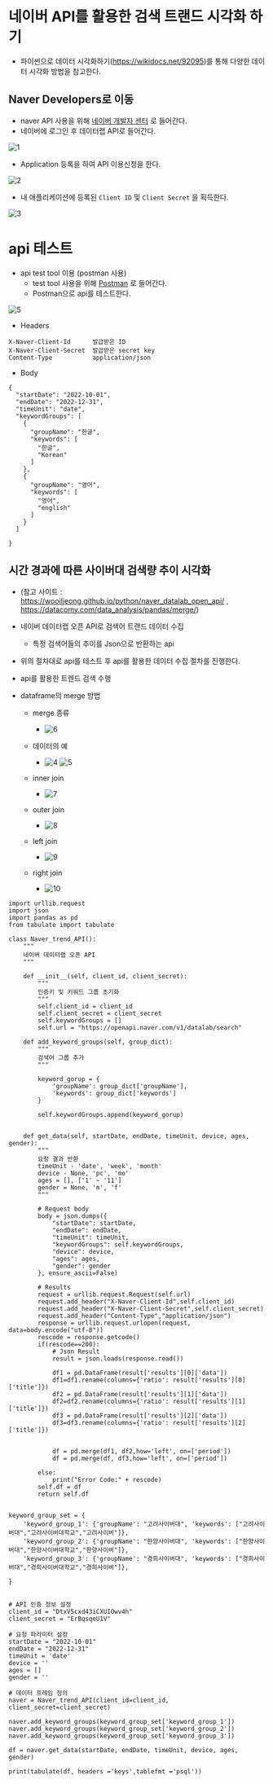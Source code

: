 # 네이버 API를 활용한 검색 트랜드 시각화 하기

- 파이썬으로 데이터 시각화하기(https://wikidocs.net/92095)를 통해 다양한 데이터 시각화 방법을 참고한다.


## Naver Developers로 이동

- naver API 사용을 위해  [네이버 개발자 센터](https://developers.naver.com) 로 들어간다.
- 네이버에 로그인 후 데이터랩 API로 들어간다.

![1](./images/1.png)

- Application 등록을 하여 API 이용신청을 한다.

![2](./images/2.png)


- 내 애플리케이션에 등록된 `Client ID` 및 `Client Secret` 을 획득한다.

![3](./images/3.png)


# api 테스트


- api test tool 이용 (postman 사용)
  * test tool 사용을 위해 [Postman](https://www.postman.com/downloads/) 로 들어간다.
  * Postman으로 api를 테스트한다.

![5](./images/5.png)

- Headers 

```
X-Naver-Client-Id      발급받은 ID
X-Naver-Client-Secret  발급받은 secret key
Content-Type           application/json 
```

- Body

```
{
  "startDate": "2022-10-01",
  "endDate": "2022-12-31",
  "timeUnit": "date",
  "keywordGroups": [
    {
      "groupName": "한글",
      "keywords": [
        "한글",
        "Korean"
      ]
    },
    {
      "groupName": "영어",
      "keywords": [
        "영어",
        "english"
      ]
    }
  ]
 
}
```

## 시간 경과에 따른 사이버대 검색량 추이 시각화





- (참고 사이트 : https://wooiljeong.github.io/python/naver_datalab_open_api/ , https://datacomy.com/data_analysis/pandas/merge/)
- 네이버 데이터랩 오픈 API로 검색어 트랜드 데이터 수집
  * 특정 검색어들의 추이를 Json으로 반환하는 api
- 위의 절차대로 api를 테스트 후 api를 활용한 데이터 수집 절차를 진행한다.


- api를 활용한 트렌드 검색 수행

- dataframe의 merge 방법

  * merge 종류

     - ![6](./images/6.jpg)

  * 데이터의 예

     - ![4](./images/4.png) ![5](./images/5.png)

  * inner join
     - ![7](./images/7.jpg)

  * outer join
     - ![8](./images/8.jpg)

  * left join
     - ![9](./images/9.jpg)
     
  * right join
     - ![10](./images/10.jpg)

```
import urllib.request
import json
import pandas as pd
from tabulate import tabulate

class Naver_trend_API():
    """
    네이버 데이터랩 오픈 API
    """

    def __init__(self, client_id, client_secret):
        """
        인증키 및 키워드 그룹 초기화
        """
        self.client_id = client_id
        self.client_secret = client_secret
        self.keywordGroups = []
        self.url = "https://openapi.naver.com/v1/datalab/search"
        
    def add_keyword_groups(self, group_dict):
        """
        검색어 그룹 추가
        """

        keyword_gorup = {
            'groupName': group_dict['groupName'],
            'keywords': group_dict['keywords']
        }
        
        self.keywordGroups.append(keyword_gorup)


    def get_data(self, startDate, endDate, timeUnit, device, ages, gender):
        """
        요청 결과 반환
        timeUnit - 'date', 'week', 'month'
        device - None, 'pc', 'mo'
        ages = [], ['1' ~ '11']
        gender = None, 'm', 'f'
        """

        # Request body
        body = json.dumps({
            "startDate": startDate,
            "endDate": endDate,
            "timeUnit": timeUnit,
            "keywordGroups": self.keywordGroups,
            "device": device,
            "ages": ages,
            "gender": gender
        }, ensure_ascii=False)
        
        # Results
        request = urllib.request.Request(self.url)
        request.add_header("X-Naver-Client-Id",self.client_id)
        request.add_header("X-Naver-Client-Secret",self.client_secret)
        request.add_header("Content-Type","application/json")
        response = urllib.request.urlopen(request, data=body.encode("utf-8"))
        rescode = response.getcode()
        if(rescode==200):
            # Json Result
            result = json.loads(response.read())
            
            df1 = pd.DataFrame(result['results'][0]['data'])
            df1=df1.rename(columns={'ratio': result['results'][0]['title']})
            df2 = pd.DataFrame(result['results'][1]['data'])
            df2=df2.rename(columns={'ratio': result['results'][1]['title']})
            df3 = pd.DataFrame(result['results'][2]['data'])
            df3=df3.rename(columns={'ratio': result['results'][2]['title']})
            
            
            df = pd.merge(df1, df2,how='left', on=['period'])
            df = pd.merge(df, df3,how='left', on=['period'])
                      
        else:
            print("Error Code:" + rescode)
        self.df = df    
        return self.df

    
keyword_group_set = {
    'keyword_group_1': {'groupName': "고려사이버대", 'keywords': ["고려사이버대","고려사이버대학교","고려사이버"]},
    'keyword_group_2': {'groupName': "한양사이버대", 'keywords': ["한양사이버대","한양사이버대학교","한양사이버"]},
    'keyword_group_3': {'groupName': "경희사이버대", 'keywords': ["경희사이버대","경희사이버대학교","경희사이버"]},

}


# API 인증 정보 설정
client_id = "DtxV5cxd43iCXUIOwv4h"
client_secret = "ErBqsqeU1V"

# 요청 파라미터 설정
startDate = "2022-10-01"
endDate = "2022-12-31"
timeUnit = 'date'
device = ''
ages = []
gender = ''

# 데이터 프레임 정의
naver = Naver_trend_API(client_id=client_id, client_secret=client_secret)

naver.add_keyword_groups(keyword_group_set['keyword_group_1'])
naver.add_keyword_groups(keyword_group_set['keyword_group_2'])
naver.add_keyword_groups(keyword_group_set['keyword_group_3'])

df = naver.get_data(startDate, endDate, timeUnit, device, ages, gender)

print(tabulate(df, headers ='keys',tablefmt ='psql'))

```





